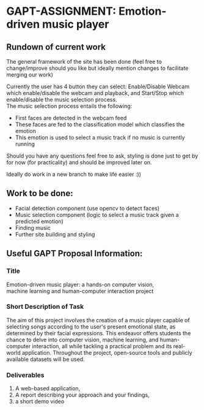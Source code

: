 # GAPT-ASSIGNMENT: Emotion-driven music player

## Rundown of current work

The general framework of the site has been done (feel free to change/improve should you like but ideally mention changes to facilitate merging our work)

Currently the user has 4 button they can select:
Enable/Disable Webcam which enable/disable the webcam and playback, and Start/Stop which enable/disable the music selection process.  
The music selection process entails the following:  
- First faces are detected in the webcam feed
- These faces are fed to the classification model which classifies the emotion
- This emotion is used to select a music track if no music is currently running  

Should you have any questions feel free to ask, styling is done just to get by for now (for practicality) and should be improved later on.

Ideally do work in a new branch to make life easier :))

## Work to be done:
- Facial detection component (use opencv to detect faces)
- Music selection component (logic to select a music track given a predicted emotion)
- Finding music
- Further site building and styling

## Useful GAPT Proposal Information:
### Title
Emotion-driven music player: a hands-on computer vision,  
machine learning and human-computer interaction project
 
### Short Description of Task
The aim of this project involves the creation of a music 
player capable of selecting songs according to the user's present emotional state, as 
determined by their facial expressions. This endeavor offers students the chance to 
delve into computer vision, machine learning, and human-computer interaction, all 
while tackling a practical problem and its real-world application. Throughout the 
project, open-source tools and publicly available datasets will be used. 
 
### Deliverables
1) A web-based application,  
2) A report describing your approach and your findings,  
3) a short demo video
 

